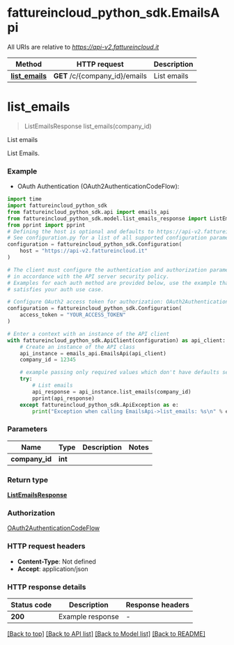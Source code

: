 # fattureincloud_python_sdk.EmailsApi

All URIs are relative to *https://api-v2.fattureincloud.it*

Method | HTTP request | Description
------------- | ------------- | -------------
[**list_emails**](EmailsApi.md#list_emails) | **GET** /c/{company_id}/emails | List emails


# **list_emails**
> ListEmailsResponse list_emails(company_id)

List emails

List Emails.

### Example

* OAuth Authentication (OAuth2AuthenticationCodeFlow):

```python
import time
import fattureincloud_python_sdk
from fattureincloud_python_sdk.api import emails_api
from fattureincloud_python_sdk.model.list_emails_response import ListEmailsResponse
from pprint import pprint
# Defining the host is optional and defaults to https://api-v2.fattureincloud.it
# See configuration.py for a list of all supported configuration parameters.
configuration = fattureincloud_python_sdk.Configuration(
    host = "https://api-v2.fattureincloud.it"
)

# The client must configure the authentication and authorization parameters
# in accordance with the API server security policy.
# Examples for each auth method are provided below, use the example that
# satisfies your auth use case.

# Configure OAuth2 access token for authorization: OAuth2AuthenticationCodeFlow
configuration = fattureincloud_python_sdk.Configuration(
    access_token = "YOUR_ACCESS_TOKEN"
)

# Enter a context with an instance of the API client
with fattureincloud_python_sdk.ApiClient(configuration) as api_client:
    # Create an instance of the API class
    api_instance = emails_api.EmailsApi(api_client)
    company_id = 12345

    # example passing only required values which don't have defaults set
    try:
        # List emails
        api_response = api_instance.list_emails(company_id)
        pprint(api_response)
    except fattureincloud_python_sdk.ApiException as e:
        print("Exception when calling EmailsApi->list_emails: %s\n" % e)
```


### Parameters

Name | Type | Description  | Notes
------------- | ------------- | ------------- | -------------
 **company_id** | **int**|  |

### Return type

[**ListEmailsResponse**](ListEmailsResponse.md)

### Authorization

[OAuth2AuthenticationCodeFlow](../README.md#OAuth2AuthenticationCodeFlow)

### HTTP request headers

 - **Content-Type**: Not defined
 - **Accept**: application/json


### HTTP response details

| Status code | Description | Response headers |
|-------------|-------------|------------------|
**200** | Example response |  -  |

[[Back to top]](#) [[Back to API list]](../README.md#documentation-for-api-endpoints) [[Back to Model list]](../README.md#documentation-for-models) [[Back to README]](../README.md)

